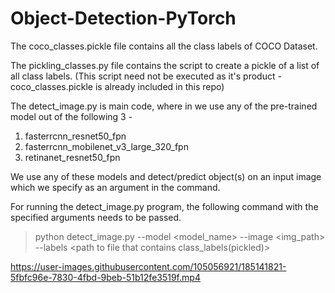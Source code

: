 # Object-Detection-PyTorch

The coco_classes.pickle file contains all the class labels of COCO Dataset.

The pickling_classes.py file contains the script to create a pickle of a list of all class labels.
(This script need not be executed as it's product - coco_classes.pickle is already included in this repo)

The detect_image.py is main code, where in we use any of the pre-trained model out of the following 3 - 
1. fasterrcnn_resnet50_fpn
2. fasterrcnn_mobilenet_v3_large_320_fpn
3. retinanet_resnet50_fpn

We use any of these models and detect/predict object(s) on an input image which we specify as an argument in the command.

For running the detect_image.py program, the following command with the specified arguments needs to be passed.
 
 >python detect_image.py --model <model_name>  --image <img_path> --labels <path to file that  contains class_labels(pickled)>



https://user-images.githubusercontent.com/105056921/185141821-5fbfc96e-7830-4fbd-9beb-51b12fe3519f.mp4

